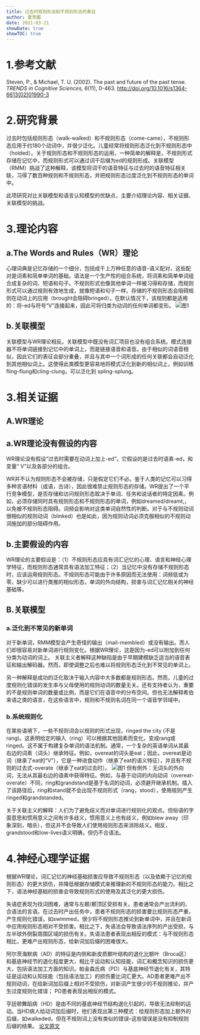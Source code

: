 ```yaml
---
title: 过去时规则形态和不规则形态的表征
author: 夏秀媚
date: 2021-03-21
showDate: true
showTOC: true
---
```

# 1.参考文献
Steven, P., & Michael, T. U. (2002). The past and future of the past tense. *TRENDS in Cognitive Sciences, 6*(11), 0-463. http://doi.org/10.1016/s1364-6613(02)01990-3

# 2.研究背景
过去时包括规则形态（walk-walked）和不规则形态（come-came），不规则形态应用于约180个动词中，并很少泛化。儿童经常将规则形态泛化到不规则形态中（holded）。关于规则形态和不规则形态的运用，一种简单的解释是，不规则形式存储在记忆中，而规则形式可以通过词干后缀为ed的规则形成。关联模型（RMM）挑战了这种解释，该模型将词干的语音特征与过去时的语音特征相关联，习得了数百种规则和不规则形态，并把规则形态过度泛化到不规则形态的单词中。

此项研究对比关联模型和语言认知模型的优缺点，主要介绍理论内容、相关证据、关联模型的挑战。
# 3.理论内容
## a.The Words and Rules（WR）理论
心理词典是记忆存储的一个细分，包括成千上万种任意的语音-语义配对，这些配对是词素和简单单词的基础。语法是一个生产性的组合系统，将词素和简单单词组合成复杂的词、短语和句子。不规则形式也像其他单词一样被习得和存储，而规则形式可以通过规则有效地生成，就像短语和句子一样。存储的不规则形态会阻碍规则在动词上的应用（brought会阻碍bringed）。在默认情况下，该规则都是适用的：将-ed与符号“V”连接起来，因此可将归类为动词的任何单词都变形。
![图1](../Supporting_Information/2021-03-21-XXM1-Fig-1.png)
## b.关联模型
关联模型与WR理论相反。关联模型中既没有词汇项目也没有组合系统。模式连接器不将单词链接到记忆中的单词上，而是链接语音和语音。由于相似的词语音相似，因此它们的表征会部分重叠，并且与其中一个词形成的任何关联都会自动泛化到其他相似词上。这使得此类模型更容易地将模式泛化到新的相似词上，例如训练fling-flung和cling-clung，可以泛化到 spling-splung。




# 3.相关证据

## A.WR理论
## a.WR理论没有假设的内容
WR理论没有假设“过去时需要在动词上加上-ed”。它假设的是过去时语素-ed，和变量“ V”以及各部分的组合。

WR并不认为规则形态不会被存储，只是假定它们不必。鉴于人类的记忆可以习得多种言语材料（成语，古诗），因此很难禁止规则形态的存储。WR提出了一个平行竞争模型，是否存储和访问规则形态取决于单词、任务和说话者的特定因素。例如，必须存储同时具有规则形态和不规则形态的单词，例如dreamed/dreamt,，以免被不规则形态阻碍。词频会影响对这类单词自然性的判断。对于与不规则动词很相似的规则动词（blinked）也是如此，因为规则动词必须克服相似的不规则动词施加的部分阻碍作用。

## b.主要假设的内容
WR理论的主要假设是：（1）不规则形态应具有词汇记忆的心理、语言和神经心理学特征，而规则形态通常具有语法加工特征；（2）当记忆中没有存储不规则形态时，应该运用规则形态。不规则形态可能由于许多原因而无法使用：词频低或为零，缺少可以进行类推的相似形态，单词的外向结构，损害与词汇记忆相关的神经基础等。
## B.关联模型
### a.泛化到不常见的新单词
对于新单词，RMM模型会产生奇怪的输出（mail-membled）或没有输出。而人们却很容易对新单词进行规则变化。根据WR理论，这是因为-ed可以附加到任何分类为动词的词上。
关联主义者解释这种缺陷是由于早期建模缺乏适当的语音表征和输出解码器。然而，即使调整之后也难以将规则形态泛化到不常见的单词上。

另一种解释是成功的泛化取决于输入内容中大多数都是规则形态。然而，儿童的过度规则化错误的发生率与父母使用的规则动词的数量无关。还有支持者认为，重要的不是规则单词的数量或比例，而是它们在语音中的分布空间。但也无法解释希伯来语之类的语言，在这些语言中，规则和不规则名词在同一个语音学邻域中。
### b.系统规则化
在某些语境下，一些不规则词会以规则的形式出现，ringed the city (不是 rang)。这表明给定的输入（ring）可以根据其他因素而变化，变成rang或ringed。这不属于构建复杂单词的语法机制。通常，一个复杂的英语单词从其最右边的词素（词头）继承特征。例如，overeat的词头是eat；因此，overeat是动词（继承了eat的“V”），它是一种进食动作（继承了eat的语义特征），并且有不规则的过去式-overate（继承了eat的过去时）。
![图1](../Supporting_Information/2021-03-21-XXM1-Fig-2.png)
但有例外：无词头的外向词，无法从其最右边的语素中获得特征。例如，与基于动词的内向动词（overeat-overate）不同，ring和grandstand是基于名词的动词，必须避开继承机制。插入了该路径后，ring和stand就不会出现不规则形式（rang，stood），使用规则产生ringed和grandstanded。

关于关联主义的解释：人们为了避免歧义而对单词进行规则化的观点。但俗语的字面意思和惯用意义之间有许多歧义，惯用意义上也有歧义，例如blew away（印象深刻，暗杀），但这并不会导致人们使用规则形态来消除歧义。相反，grandstood和low-lives语义明确，但仍不合语法。

# 4.神经心理学证据
根据WR理论，词汇记忆的神经基础损害应导致不规则形态（以及依赖于记忆的规则形态）的更大损伤，并降低根据存储模式来推理新的不规则形态的能力。相比之下，语法神经基础的损害会导致规则形式的使用及其泛化的更大损伤。

失语症表现为找词困难，通常与左颞/颞顶区受损有关。患者通常会产出流利的、合语法的言语。在过去时产出任务中，患者不规则形态的损害要比规则形态严重，产生规则化错误，如swimmed，很少将不规则形态推论到新单词中，并且在新词中应用规则形态相对不受损害。相比之下，失语法会导致语法序列的产出受损，与左半球外侧裂周围区域的损伤有关。失语法患者表现出相反的模式：与不规则形态相比，更难产出规则形态，给新词加后缀的困难很大。

阿尔茨海默病（AD）的特征是内侧和新皮质颞叶结构的退化比额叶（Broca区）和基底神经节的退化程度更大，相比于运动和认知技能，词汇和概念知识的损伤更大，包括语法加工方面的知识。帕金森氏病（PD）与基底神经节退化有关，其特征是运动和认知技能（包括语法加工）的损伤要比词汇更大。AD患者更难产出不规则动词，在给新词加后缀上相对不受损伤，对新词产生很少的不规则推论，并产生过度规则化错误； PD患者表现出相反的模式。

亨廷顿舞蹈病（HD）是由不同的基底神经节结构退化引起的，导致无法抑制的运动。当HD病人给动词加后缀时，他们表现出第三种模式：给规则形态加上额外的后缀，如walkeded，但在不规则词上没有类似的错误–这些错误是没有抑制规则后缀的结果。
[论文原文](../Source_Files/2021-03-21-XXM1.pdf)




























